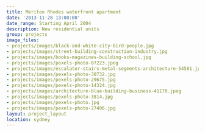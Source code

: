 ```yaml
---
title: Meriton Rhodes waterfront apartment
date: '2013-11-28 13:00:00'
date_range: Starting April 2004
description: New residential units
group: projects
image_files:
- projects/images/black-and-white-city-bird-people.jpg
- projects/images/street-building-construction-industry.jpg
- projects/images/books-magazines-building-school.jpg
- projects/images/pexels-photo-87223.jpeg
- projects/images/escalator-stairs-metal-segments-architecture-54581.jpeg
- projects/images/pexels-photo-30732.jpg
- projects/images/pexels-photo-29675.jpg
- projects/images/pexels-photo-14324.jpg
- projects/images/architecture-blue-building-business-41170.jpeg
- projects/images/pexels-photo-3814.jpg
- projects/images/pexels-photo.jpg
- projects/images/pexels-photo-27406.jpg
layout: project_layout
location: sydney
---
```

